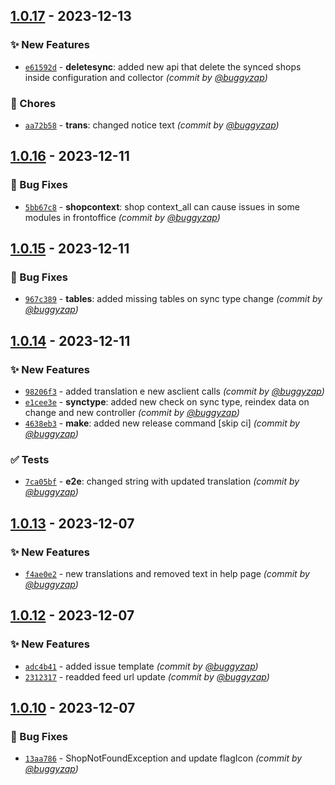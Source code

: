 
## [1.0.17] - 2023-12-13
### :sparkles: New Features
- [`e61592d`](https://github.com/accelasearch/prestashop-module/commit/e61592d99c0cbd80dbce55f0d2dc44fa312937d6) - **deletesync**: added new api that delete the synced shops inside configuration and collector *(commit by [@buggyzap](https://github.com/buggyzap))*

### :wrench: Chores
- [`aa72b58`](https://github.com/accelasearch/prestashop-module/commit/aa72b58a3be8f3ba84918d415cb2d2581ad9571b) - **trans**: changed notice text *(commit by [@buggyzap](https://github.com/buggyzap))*


## [1.0.16] - 2023-12-11
### :bug: Bug Fixes
- [`5bb67c8`](https://github.com/accelasearch/prestashop-module/commit/5bb67c82431ee884c1c7aa0ddb002db80b1ed0d5) - **shopcontext**: shop context_all can cause issues in some modules in frontoffice *(commit by [@buggyzap](https://github.com/buggyzap))*


## [1.0.15] - 2023-12-11
### :bug: Bug Fixes
- [`967c389`](https://github.com/accelasearch/prestashop-module/commit/967c3897eb2d68d8e4e0a602d2e9dfe3b538f05f) - **tables**: added missing tables on sync type change *(commit by [@buggyzap](https://github.com/buggyzap))*


## [1.0.14] - 2023-12-11
### :sparkles: New Features
- [`98206f3`](https://github.com/accelasearch/prestashop-module/commit/98206f3d76599d7e165c92f560f1aea915210814) - added translation e new asclient calls *(commit by [@buggyzap](https://github.com/buggyzap))*
- [`e1cee3e`](https://github.com/accelasearch/prestashop-module/commit/e1cee3e4f00aaeb034c98e96f3d19acb5560fb83) - **synctype**: added new check on sync type, reindex data on change and new controller *(commit by [@buggyzap](https://github.com/buggyzap))*
- [`4638eb3`](https://github.com/accelasearch/prestashop-module/commit/4638eb3f214958c57d7e293e81e489ce97139b72) - **make**: added new release command [skip ci] *(commit by [@buggyzap](https://github.com/buggyzap))*

### :white_check_mark: Tests
- [`7ca05bf`](https://github.com/accelasearch/prestashop-module/commit/7ca05bf9f22e41bb19b311b1dbc74218bb011fa1) - **e2e**: changed string with updated translation *(commit by [@buggyzap](https://github.com/buggyzap))*


## [1.0.13] - 2023-12-07
### :sparkles: New Features
- [`f4ae0e2`](https://github.com/accelasearch/prestashop-module/commit/f4ae0e2cf729b336d87d85b706e5f6972aee4873) - new translations and removed text in help page *(commit by [@buggyzap](https://github.com/buggyzap))*


## [1.0.12] - 2023-12-07
### :sparkles: New Features
- [`adc4b41`](https://github.com/accelasearch/prestashop-module/commit/adc4b417e470149c347dba9359b146bbd459c9af) - added issue template *(commit by [@buggyzap](https://github.com/buggyzap))*
- [`2312317`](https://github.com/accelasearch/prestashop-module/commit/2312317110740a7a024ec58746cf47fbd1e1cdf2) - readded feed url update *(commit by [@buggyzap](https://github.com/buggyzap))*


## [1.0.10] - 2023-12-07
### :bug: Bug Fixes
- [`13aa786`](https://github.com/accelasearch/prestashop-module/commit/13aa786c5c8119c82cde4ecd2c6b1cac57f59503) - ShopNotFoundException and update flagIcon *(commit by [@buggyzap](https://github.com/buggyzap))*


[1.0.10]: https://github.com/accelasearch/prestashop-module/compare/1.0.9...1.0.10

[1.0.12]: https://github.com/accelasearch/prestashop-module/compare/1.0.11...1.0.12
[1.0.13]: https://github.com/accelasearch/prestashop-module/compare/1.0.12...1.0.13
[1.0.14]: https://github.com/accelasearch/prestashop-module/compare/1.0.13...1.0.14
[1.0.15]: https://github.com/accelasearch/prestashop-module/compare/1.0.14...1.0.15
[1.0.16]: https://github.com/accelasearch/prestashop-module/compare/1.0.15...1.0.16
[1.0.17]: https://github.com/accelasearch/prestashop-module/compare/1.0.16...1.0.17